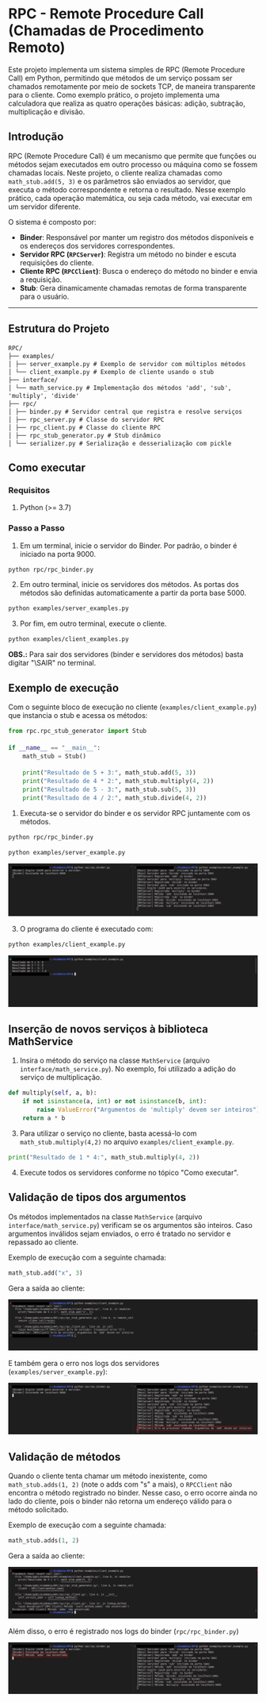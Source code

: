# RPC - Remote Procedure Call (Chamadas de Procedimento Remoto)

Este projeto implementa um sistema simples de RPC (Remote Procedure Call) em Python, permitindo que métodos de um serviço possam ser chamados remotamente por meio de sockets TCP, de maneira transparente para o cliente. Como exemplo prático, o projeto implementa uma calculadora que realiza as quatro operações básicas: adição, subtração, multiplicação e divisão.

## Introdução

RPC (Remote Procedure Call) é um mecanismo que permite que funções ou métodos sejam executados em outro processo ou máquina como se fossem chamadas locais. Neste projeto, o cliente realiza chamadas como `math_stub.add(5, 3)` e os parâmetros são enviados ao servidor, que executa o método correspondente e retorna o resultado. Nesse exemplo prático, cada operação matemática, ou seja cada método, vai executar em um servidor diferente.

O sistema é composto por:

- **Binder**: Responsável por manter um registro dos métodos disponíveis e os endereços dos servidores correspondentes.
- **Servidor RPC (`RPCServer`)**: Registra um método no binder e escuta requisições do cliente.
- **Cliente RPC (`RPCClient`)**: Busca o endereço do método no binder e envia a requisição.
- **Stub**: Gera dinamicamente chamadas remotas de forma transparente para o usuário.

---

## Estrutura do Projeto
```
RPC/
├── examples/
│ ├── server_example.py # Exemplo de servidor com múltiplos métodos
│ └── client_example.py # Exemplo de cliente usando o stub
├── interface/
│ └── math_service.py # Implementação dos métodos 'add', 'sub', 'multiply', 'divide'
├── rpc/
│ ├── binder.py # Servidor central que registra e resolve serviços
│ ├── rpc_server.py # Classe do servidor RPC
│ ├── rpc_client.py # Classe do cliente RPC
│ ├── rpc_stub_generator.py # Stub dinâmico
│ └── serializer.py # Serialização e desserialização com pickle
```

## Como executar

### Requisitos
1. Python (>= 3.7)

### Passo a Passo
1. Em um terminal, inicie o servidor do Binder. Por padrão, o binder é iniciado na porta 9000.

```bash
python rpc/rpc_binder.py
```

2. Em outro terminal, inicie os servidores dos métodos. As portas dos métodos são definidas automaticamente a partir da porta base 5000.
```bash
python examples/server_examples.py
```

3. Por fim, em outro terminal, execute o cliente.
```bash
python examples/client_examples.py
```

**OBS.:** Para sair dos servidores (binder e servidores dos métodos) basta digitar "\SAIR" no terminal.

## Exemplo de execução

Com o seguinte bloco de execução no cliente (`examples/client_example.py`) que instancia o stub e acessa os métodos:
```python
from rpc.rpc_stub_generator import Stub

if __name__ == "__main__":
    math_stub = Stub()
    
    print("Resultado de 5 + 3:", math_stub.add(5, 3))
    print("Resultado de 4 * 2:", math_stub.multiply(4, 2))
    print("Resultado de 5 - 3:", math_stub.sub(5, 3))
    print("Resultado de 4 / 2:", math_stub.divide(4, 2))

```

1. Executa-se o servidor do binder e os servidor RPC juntamente com os métodos.
```bash
python rpc/rpc_binder.py
```

```bash
python examples/server_example.py
```

![](./image_1.png)

3. O programa do cliente é executado com:
```bash
python examples/client_example.py
```

![](image_2.png)


## Inserção de novos serviços à biblioteca MathService
1. Insira o método do serviço na classe `MathService` (arquivo `interface/math_service.py`). No exemplo, foi utilizado a adição do serviço de multiplicação.
```python
def multiply(self, a, b):
    if not isinstance(a, int) or not isinstance(b, int):
        raise ValueError("Argumentos de 'multiply' devem ser inteiros")
    return a * b
```

3. Para utilizar o serviço no cliente, basta acessá-lo com `math_stub.multiply(4,2)` no arquivo `examples/client_example.py`.
```python
print("Resultado de 1 * 4:", math_stub.multiply(4, 2))
```

4. Execute todos os servidores conforme no tópico "Como executar".

## Validação de tipos dos argumentos
Os métodos implementados na classe `MathService` (arquivo `interface/math_service.py`) verificam se os argumentos são inteiros. Caso argumentos inválidos sejam enviados, o erro é tratado no servidor e repassado ao cliente.

Exemplo de execução com a seguinte chamada:
```python
math_stub.add("x", 3)
```

Gera a saída ao cliente:

![](image_3.png)

E também gera o erro nos logs dos servidores (`examples/server_example.py`):

![](image_4.png)

## Validação de métodos
Quando o cliente tenta chamar um método inexistente, como `math_stub.adds(1, 2)` (note o adds com "s" a mais), o `RPCClient` não encontra o método registrado no binder. Nesse caso, o erro ocorre ainda no lado do cliente, pois o binder não retorna um endereço válido para o método solicitado.

Exemplo de execução com a seguinte chamada:
```python
math_stub.adds(1, 2)
```

Gera a saída ao cliente:

![](image_5.png)

Além disso, o erro é registrado nos logs do binder (`rpc/rpc_binder.py`)

![](image_6.png)
